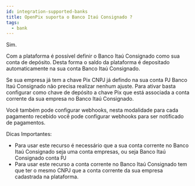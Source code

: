 ```yaml
---
id: integration-supported-banks
title: OpenPix suporta o Banco Itaú Consignado ?
tags:
  - bank
---
```


Sim.

Com a plataforma é possível definir o Banco Itaú Consignado como sua conta de depósito. Desta forma o saldo da plataforma é depositado automaticamente na sua conta Banco Itaú Consignado.

Se sua empresa já tem a chave Pix CNPJ já defindo na sua conta PJ Banco Itaú Consignado não precisa realizar nenhum ajuste. Para ativar basta configurar como chave de depósito a chave Pix que está associada a conta corrente da sua empresa no Banco Itaú Consignado.

Você também pode configurar webhooks, nesta modalidade para cada pagamento recebido você pode configurar webhooks para ser notificado de pagamentos.

Dicas Importantes:

- Para usar este recurso é necessário que a sua conta corrente no Banco Itaú Consignado seja uma conta empresas, ou seja Banco Itaú Consignado conta PJ
- Para usar este recurso a conta corrente no Banco Itaú Consignado tem que ter o mesmo CNPJ que a conta corrente da sua empresa cadastrada na plataforma.
